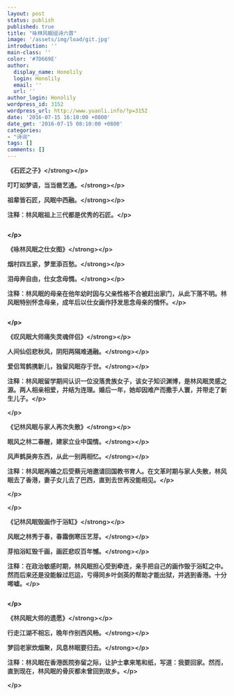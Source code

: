 ```yaml
---
layout: post
status: publish
published: true
title: "咏林风眠组诗六首"
image: '/assets/img/load/git.jpg'
introduction: ''
main-class: ''
color: '#7D669E'
author:
  display_name: Honolily
  login: Honolily
  email: ''
  url: ''
author_login: Honolily
wordpress_id: 3152
wordpress_url: http://www.yuanli.info/?p=3152
date: '2016-07-15 16:10:00 +0800'
date_gmt: '2016-07-15 08:10:00 +0800'
categories:
- "诗词"
tags: []
comments: []
---
```

<p style="color: #3e3e3e;"><strong>《石匠之子》<&#47;strong><&#47;p></p>
<p style="color: #3e3e3e;"><strong>叮叮如梦语，当当凿艺通。<&#47;strong><&#47;p></p>
<p style="color: #3e3e3e;"><strong>祖辈皆石匠，风眠中西融。<&#47;strong><&#47;p></p>
<p style="color: #3e3e3e;">注释：林风眠祖上三代都是优秀的石匠。<&#47;p></p>
<p style="color: #3e3e3e;"><img src="http:&#47;&#47;mmbiz.qpic.cn&#47;mmbiz&#47;EPHD4vRCObLb3vvmJ1y0DUfiam13Y619IQJQ6gSlzYHMBxlHWuenqiakYJgkOBgmzmOrghhFjmnNPT2lPhEEpAfQ&#47;640?wx_fmt=jpeg&amp;tp=webp&amp;wxfrom=5&amp;wx_lazy=1" alt="" data-s="300,640" data-type="jpeg" data-src="http:&#47;&#47;mmbiz.qpic.cn&#47;mmbiz&#47;EPHD4vRCObLb3vvmJ1y0DUfiam13Y619IQJQ6gSlzYHMBxlHWuenqiakYJgkOBgmzmOrghhFjmnNPT2lPhEEpAfQ&#47;0?wx_fmt=jpeg" data-ratio="0.9892086330935251" data-w="" &#47;></p>
<p><&#47;p></p>
<p style="color: #3e3e3e;"><strong>《咏林风眠之仕女图》<&#47;strong><&#47;p></p>
<p style="color: #3e3e3e;"><strong>烟村四五家，梦里添百愁。<&#47;strong><&#47;p></p>
<p style="color: #3e3e3e;"><strong>泪母奔自由，仕女念母惆。<&#47;strong><&#47;p></p>
<p style="color: #3e3e3e;">注释：林风眠的母亲在他年幼时因与父亲性格不合被赶出家门，从此下落不明。林风眠特别怀念母亲，成年后以仕女画作抒发思念母亲的情怀。<&#47;p></p>
<p style="color: #3e3e3e;"><img src="http:&#47;&#47;mmbiz.qpic.cn&#47;mmbiz&#47;EPHD4vRCObLb3vvmJ1y0DUfiam13Y619IeHWdia79F1esCEWAQ5q0OC6mSnFs07Erav7PU0zqXAePgOOcQNtsYjA&#47;640?wx_fmt=jpeg&amp;tp=webp&amp;wxfrom=5&amp;wx_lazy=1" alt="" data-s="300,640" data-type="jpeg" data-src="http:&#47;&#47;mmbiz.qpic.cn&#47;mmbiz&#47;EPHD4vRCObLb3vvmJ1y0DUfiam13Y619IeHWdia79F1esCEWAQ5q0OC6mSnFs07Erav7PU0zqXAePgOOcQNtsYjA&#47;0?wx_fmt=jpeg" data-ratio="0.9422222222222222" data-w="450" &#47;></p>
<p><&#47;p></p>
<p style="color: #3e3e3e;"><strong>《叹风眠大师痛失灵魂伴侣》<&#47;strong><&#47;p></p>
<p style="color: #3e3e3e;"><strong>人间仙侣悲秋风，阴阳两隔难通融。<&#47;strong><&#47;p></p>
<p style="color: #3e3e3e;"><strong>爱侣驾鹤携新儿，独留风眠存于世。<&#47;strong><&#47;p></p>
<p style="color: #3e3e3e;">注释：林风眠留学期间认识一位没落贵族女子，该女子知识渊博，是林风眠灵感之源。两人相亲相爱，并结为连理。婚后一年，她却因难产而撒手人寰，并带走了新生儿子。<&#47;p></p>
<p style="color: #3e3e3e;"><img src="http:&#47;&#47;mmbiz.qpic.cn&#47;mmbiz&#47;EPHD4vRCObLb3vvmJ1y0DUfiam13Y619I8BhnYobHSRSGALLicK31h8D9gNr1XpLbB5wO6j6sia8uN8F5PQ8FkF2w&#47;640?wx_fmt=jpeg&amp;tp=webp&amp;wxfrom=5&amp;wx_lazy=1" alt="" data-s="300,640" data-type="jpeg" data-src="http:&#47;&#47;mmbiz.qpic.cn&#47;mmbiz&#47;EPHD4vRCObLb3vvmJ1y0DUfiam13Y619I8BhnYobHSRSGALLicK31h8D9gNr1XpLbB5wO6j6sia8uN8F5PQ8FkF2w&#47;0?wx_fmt=jpeg" data-ratio="0.5323741007194245" data-w="" &#47;><&#47;p></p>
<p style="color: #3e3e3e;"><strong>《记林风眠与家人再次失散》<&#47;strong><&#47;p></p>
<p style="color: #3e3e3e;"><strong>眠风之林二春醒，建家立业中国情。<&#47;strong><&#47;p></p>
<p style="color: #3e3e3e;"><strong>风声鹤戾奔东西，从此一别两相忆。<&#47;strong><&#47;p></p>
<p style="color: #3e3e3e;">注释：林风眠再婚之后受蔡元培邀请回国教书育人。在文革时期与家人失散，林风眠去了香港，妻子女儿去了巴西，直到去世再没能相见。<&#47;p></p>
<p style="color: #3e3e3e;"><img src="http:&#47;&#47;mmbiz.qpic.cn&#47;mmbiz&#47;EPHD4vRCObLb3vvmJ1y0DUfiam13Y619IT3ThUVtkErMnLLVI4I2xUicjyPnJKD01hSlzCSFM5azrEiaPqlQHt84w&#47;640?wx_fmt=jpeg&amp;tp=webp&amp;wxfrom=5&amp;wx_lazy=1" alt="" data-s="300,640" data-type="jpeg" data-src="http:&#47;&#47;mmbiz.qpic.cn&#47;mmbiz&#47;EPHD4vRCObLb3vvmJ1y0DUfiam13Y619IT3ThUVtkErMnLLVI4I2xUicjyPnJKD01hSlzCSFM5azrEiaPqlQHt84w&#47;0?wx_fmt=jpeg" data-ratio="0.58" data-w="500" &#47;><&#47;p></p>
<p style="color: #3e3e3e;"><&#47;p></p>
<p style="color: #3e3e3e;"><strong>《记林风眠毁画作于浴缸》<&#47;strong><&#47;p></p>
<p style="color: #3e3e3e;"><strong>风眠之林秀于春，春霜倒寒压艺芽。<&#47;strong><&#47;p></p>
<p style="color: #3e3e3e;"><strong>芽掐浴缸毁千画，画匠悲叹百年憾。<&#47;strong><&#47;p></p>
<p style="color: #3e3e3e;">注释：在政治敏感时期，林风眠担心受到牵连，亲手把自己的画作毁于浴缸之中。然而后来还是没能躲过厄运，亏得同乡叶剑英的帮助才能出狱，并逃到香港。十分唏嘘。<&#47;p></p>
<p style="color: #3e3e3e;"><img src="http:&#47;&#47;mmbiz.qpic.cn&#47;mmbiz&#47;EPHD4vRCObLb3vvmJ1y0DUfiam13Y619IT0PJlrV0oUIotRjoqMFEEekhib26HB0xo9YNGSb5fmJ6ECic4eASePgw&#47;640?wx_fmt=jpeg&amp;tp=webp&amp;wxfrom=5&amp;wx_lazy=1" alt="" data-s="300,640" data-type="jpeg" data-src="http:&#47;&#47;mmbiz.qpic.cn&#47;mmbiz&#47;EPHD4vRCObLb3vvmJ1y0DUfiam13Y619IT0PJlrV0oUIotRjoqMFEEekhib26HB0xo9YNGSb5fmJ6ECic4eASePgw&#47;0?wx_fmt=jpeg" data-ratio="0.46402877697841727" data-w="" &#47;></p>
<p><&#47;p></p>
<p style="color: #3e3e3e;"><strong>《林风眠大师的遗愿》<&#47;strong><&#47;p></p>
<p style="color: #3e3e3e;"><strong>行走江湖不相忘，晚年作别西风畅。<&#47;strong><&#47;p></p>
<p style="color: #3e3e3e;"><strong>梦回老家炊烟聚，风息林眠要归去。<&#47;strong><&#47;p></p>
<p style="color: #3e3e3e;">注释：林风眠在香港医院弥留之际，让护士拿来笔和纸，写道：我要回家。然而，直到现在，林风眠的骨灰都未曾回到故乡。<&#47;p></p>
<p style="color: #3e3e3e;"><img src="http:&#47;&#47;mmbiz.qpic.cn&#47;mmbiz&#47;EPHD4vRCObLb3vvmJ1y0DUfiam13Y619InlyunaC8JbficG5niaTPHmcVOE9snAhVUnVQO6NSq3FRbyDiaicVJmUNoQ&#47;640?wx_fmt=jpeg&amp;tp=webp&amp;wxfrom=5&amp;wx_lazy=1" alt="" data-s="300,640" data-type="jpeg" data-src="http:&#47;&#47;mmbiz.qpic.cn&#47;mmbiz&#47;EPHD4vRCObLb3vvmJ1y0DUfiam13Y619InlyunaC8JbficG5niaTPHmcVOE9snAhVUnVQO6NSq3FRbyDiaicVJmUNoQ&#47;0?wx_fmt=jpeg" data-ratio="0.49640287769784175" data-w="" &#47;><&#47;p></p>
